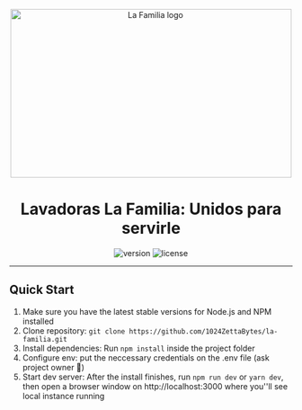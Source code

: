 <p align="center">
    <a href="https://la-familia.up.railway.app" title="la-familia">
        <img src="https://la-familia.up.railway.app/static/images/la-familia.png" alt="La Familia logo"
        width="500" height="300"
        >
    </a>
</p>
<h1 align="center">
    <b>Lavadoras La Familia: Unidos para servirle</b>
    <br>
</h1>
<div align="center">

![version](https://img.shields.io/badge/version-1.0.0-blue.svg)
![license](https://img.shields.io/badge/license-MIT-blue.svg)

</div>


---

<h2>
    Quick Start
</h2>
<ol>
    <li>Make sure you have the latest stable versions for Node.js and NPM installed</li>
    <li>Clone repository: <code>git clone https://github.com/1024ZettaBytes/la-familia.git</code></li>
    <li>Install dependencies: Run <code>npm install</code> inside the project folder</li>
     <li>Configure env: put the neccessary credentials on the .env file (ask project owner 🤠)</li>
    <li>Start dev server: After the install finishes, run <code>npm run dev</code> or <code>yarn dev</code>, then open a browser window on http://localhost:3000 where you''ll see local instance running</li>
</ol>
